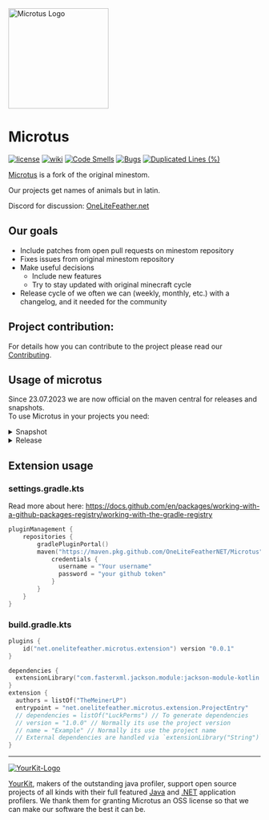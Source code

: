 <img src="https://github.com/OneLiteFeatherNET/wiki/blob/master/readme-assets/logo.png" alt="Microtus Logo" width="200">

# Microtus

[![license](https://img.shields.io/github/license/OneLiteFeatherNET/Microtus?style=for-the-badge&color=b2204c)](../LICENSE)
[![wiki](https://img.shields.io/badge/documentation-wiki-74aad6?style=for-the-badge)](https://wiki.microtus.dev/)
[![Code Smells](https://sonarcloud.io/api/project_badges/measure?project=OneLiteFeatherNET_Microtus&metric=code_smells)](https://sonarcloud.io/summary/new_code?id=OneLiteFeatherNET_Microtus)
[![Bugs](https://sonarcloud.io/api/project_badges/measure?project=OneLiteFeatherNET_Microtus&metric=bugs)](https://sonarcloud.io/summary/new_code?id=OneLiteFeatherNET_Microtus)
[![Duplicated Lines (%)](https://sonarcloud.io/api/project_badges/measure?project=OneLiteFeatherNET_Microtus&metric=duplicated_lines_density)](https://sonarcloud.io/summary/new_code?id=OneLiteFeatherNET_Microtus)

[Microtus](https://en.wikipedia.org/wiki/Microtus) is a fork of the original minestom.

Our projects get names of animals but in latin.

Discord for discussion: [OneLiteFeather.net](https://discord.onelitefeather.net)

## Our goals
- Include patches from open pull requests on minestom repository
- Fixes issues from original minestom repository
- Make useful decisions
    - Include new features
    - Try to stay updated with original minecraft cycle
- Release cycle of we often we can (weekly, monthly, etc.) with a changelog, and it needed for the community

## Project contribution:

For details how you can contribute to the project please read our [Contributing](CONTRIBUTING.md).

## Usage of microtus
Since 23.07.2023 we are now official on the maven central for releases and snapshots.  
To use Microtus in your projects you need:
<details>
  <summary>Snapshot</summary>

Please replace the `<version>` with the right one. You can find the versions here: [Central](https://central.sonatype.com/search?q=microtus)  
For example: `1.1.0-SNAPSHOT+9284d26`

### Repositories Section
```kt
repositories {
  mavenCentral()
  maven("https://oss.sonatype.org/content/repositories/snapshots")
}
```

### Dependency Section
```kt
dependencies {
    implementation("net.onelitefeather.microtus:Minestom:1.3.2-SNAPSHOT")
    testImplementation("net.onelitefeather.microtus.testing:testing:1.3.2-SNAPSHOT")
}
```
</details>

<details>
  <summary>Release</summary>

Please replace the `<version>` with the right one. You can find the versions here: [Central](https://central.sonatype.com/search?q=microtus)  
For example: `1.1.0`
### Dependency Section
```kt
dependencies {
    implementation("net.onelitefeather.microtus:Microtus:1.4.1")
    testImplementation("net.onelitefeather.microtus.testing:testing:1.4.1")
}
```
</details>

## Extension usage
### settings.gradle.kts
Read more about here: https://docs.github.com/en/packages/working-with-a-github-packages-registry/working-with-the-gradle-registry
```kt
pluginManagement {
    repositories {
        gradlePluginPortal()
        maven("https://maven.pkg.github.com/OneLiteFeatherNET/Microtus") {
            credentials {
              username = "Your username"
              password = "your github token"
            }
        }
    }
}
```

### build.gradle.kts
```kt
plugins {
    id("net.onelitefeather.microtus.extension") version "0.0.1"
}

dependencies {
  extensionLibrary("com.fasterxml.jackson.module:jackson-module-kotlin:2.15.2") // Use the external dependencies function from minestom
}
extension {
  authors = listOf("TheMeinerLP")
  entrypoint = "net.onelitefeather.microtus.extension.ProjectEntry"
  // dependencies = listOf("LuckPerms") // To generate dependencies
  // version = "1.0.0" // Normally its use the project version
  // name = "Example" // Normally its use the project name
  // External dependencies are handled via `extensionLibrary("String")` from gradle
}
```

---

[![YourKit-Logo](https://www.yourkit.com/images/yklogo.png)](https://www.yourkit.com/)

[YourKit](https://www.yourkit.com/), makers of the outstanding java profiler, support open source projects of all kinds with their full featured [Java](https://www.yourkit.com/java/profiler) and [.NET](https://www.yourkit.com/.net/profiler) application profilers. We thank them for granting Microtus an OSS license so that we can make our software the best it can be.
